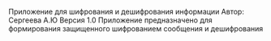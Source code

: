 Приложение для шифрования и дешифрования информации
Автор: Сергеева А.Ю
Версия 1.0
Приложение предназначено для формирования защищенного шифрованием сообщения и дешифрования
